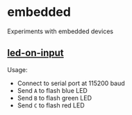 # embedded
Experiments with embedded devices

## [led-on-input](src/led-on-input.ino)

Usage:
- Connect to serial port at 115200 baud
- Send `A` to flash blue LED
- Send `B` to flash green LED
- Send `C` to flash red LED
